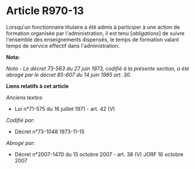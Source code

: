 # Article R970-13

Lorsqu'un fonctionnaire titulaire a été admis à participer à une action de formation organisée par l'administration, il est
tenu [*obligations*] de suivre l'ensemble des enseignements dispensés, le temps de formation valant temps de service effectif
dans l'administration.

**Nota:**

*Nota - Le décret 73-563 du 27 juin 1973, codifié à la présente section, a été abrogé par le décret 85-607 du 14 juin 1985
art. 30.*

**Liens relatifs à cet article**

_Anciens textes_:

  - Loi n°71-575 du 16 juillet 1971 - art. 42 (V)

_Codifié par_:

  - Décret n°73-1048 1973-11-15

_Abrogé par_:

  - Décret n°2007-1470 du 15 octobre 2007 - art. 38 (V) JORF 16 octobre 2007
